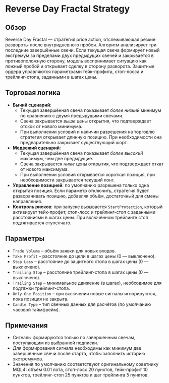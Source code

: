 # Reverse Day Fractal Strategy

## Обзор
Reverse Day Fractal — стратегия price action, отслеживающая резкие развороты после внутридневного пробоя. Алгоритм анализирует три последние завершённые свечи. Если текущая свеча формирует новый экстремум за пределами двух предыдущих свечей и закрывается в противоположную сторону, модель воспринимает ситуацию как ложный пробой и открывает сделку в сторону разворота. Защитные ордера управляются параметрами тейк-профита, стоп-лосса и трейлинг-стопа, заданными в шагах цены.

## Торговая логика
- **Бычий сценарий**:
  - Текущая завершённая свеча показывает *более низкий* минимум по сравнению с двумя предыдущими свечами.
  - Свеча закрывается *выше* цены открытия, что подтверждает отскок от нового минимума.
  - При выполнении условий и наличии разрешения на торговлю стратегия открывает длинную позицию. При необходимости она предварительно закрывает существующий шорт.
- **Медвежий сценарий**:
  - Текущая завершённая свеча показывает *более высокий* максимум, чем две предыдущие.
  - Свеча закрывается *ниже* цены открытия, что подтверждает откат от нового максимума.
  - При выполнении условий открывается короткая позиция, при необходимости закрывается текущий лонг.
- **Управление позицией**: по умолчанию разрешена только одна открытая позиция. Если параметр отключить, стратегия будет разворачивать позицию, добавляя объём, достаточный для смены направления.
- **Контроль рисков**: при запуске вызывается `StartProtection`, который активирует тейк-профит, стоп-лосс и трейлинг-стоп с заданными расстояниями в шагах цены. При включённом трейлинге стоп подтягивается ступенчато.

## Параметры
- `Trade Volume` – объём заявки для новых входов.
- `Take Profit` – расстояние до цели в шагах цены (0 — выключено).
- `Stop Loss` – расстояние до защитного стопа в шагах цены (0 — выключено).
- `Trailing Stop` – расстояние трейлинг-стопа в шагах цены (0 — выключено).
- `Trailing Step` – минимальное движение (в шагах), необходимое для подтяжки трейлинг-стопа.
- `Only One Position` – при включении новые сигналы игнорируются, пока позиция не закрыта.
- `Candle Type` – тип свечных данных для расчётов (по умолчанию часовой таймфрейм).

## Примечания
- Сигналы формируются только по завершённым свечам, поступающим из выбранной подписки.
- Для формирования сигнала необходимы как минимум две завершённые свечи после старта, чтобы заполнить историю экстремумов.
- Значения по умолчанию соответствуют оригинальному советнику MQL4: объём 0.01 лота, стоп-лосс 20 пунктов, тейк-профит 10 пунктов, трейлинг-стоп 25 пунктов и шаг трейлинга 5 пунктов.

